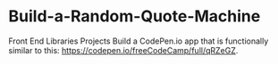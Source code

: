 # Build-a-Random-Quote-Machine
Front End Libraries Projects
Build a CodePen.io app that is functionally similar to this: https://codepen.io/freeCodeCamp/full/qRZeGZ.
